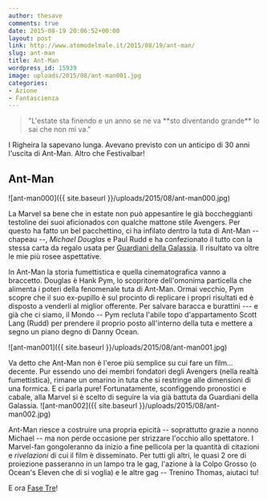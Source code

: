 ```yaml
---
author: thesave
comments: true
date: 2015-08-19 20:06:52+00:00
layout: post
link: http://www.atomodelmale.it/2015/08/19/ant-man/
slug: ant-man
title: Ant-Man
wordpress_id: 15939
image: uploads/2015/08/ant-man001.jpg
categories:
- Azione
- Fantascienza
---
```


<blockquote>"L'estate sta finendo
e un anno se ne va
**sto diventando grande**
lo sai che non mi va."</blockquote>

I Righeira la sapevano lunga. Avevano previsto con un anticipo di 30 anni l'uscita di Ant-Man. Altro che Festivalbar!

## Ant-Man

![ant-man000]({{ site.baseurl }}/uploads/2015/08/ant-man000.jpg)

La Marvel sa bene che in estate non può appesantire le già boccheggianti testoline dei suoi aficionados con qualche mattone stile Avengers. Per questo ha fatto un bel pacchettino, ci ha infilato dentro la tuta di Ant-Man -- chapeau --, _Michael Douglas_ e Paul Rudd e ha confezionato il tutto con la stessa carta da regalo usata per [Guardiani della Galassia](/2014/10/26/i-guardiani-della-galassia.html). Il risultato va oltre le mie più rosee aspettative.

In Ant-Man la storia fumettistica e quella cinematografica vanno a braccetto. Douglas è Hank Pym, lo scopritore dell'omonima particella che alimenta i poteri della fenomenale tuta di Ant-Man. Ormai vecchio, Pym scopre che il suo ex-pupillo è sul procinto di replicare i propri risultati ed è disposto a venderli al miglior offerente. Per salvare baracca e burattini --- e già che ci siamo, il Mondo -- Pym recluta l'abile topo d'appartamento Scott Lang (Rudd) per prendere il proprio posto all'interno della tuta e mettere a segno un piano degno di Danny Ocean.

![ant-man001]({{ site.baseurl }}/uploads/2015/08/ant-man001.jpg)

Va detto che Ant-Man non è l'eroe più semplice su cui fare un film... decente. Pur essendo uno dei membri fondatori degli Avengers (nella realtà fumettistica), rimane un omarino in tuta che si restringe alle dimensioni di una formica. E ci parla pure! Fortunatamente, sconfiggendo pronostici e cabale, alla Marvel si è scelto di seguire la via già battuta da Guardiani della Galassia. ![ant-man002]({{ site.baseurl }}/uploads/2015/08/ant-man002.jpg)

Ant-Man riesce a costruire una propria epicità -- soprattutto grazie a nonno Michael -- ma non perde occasione per strizzare l'occhio allo spettatore. I Marvel-fan gongoleranno da inizio a fine pellicola per la quantità di citazioni e _rivelazioni_ di cui il film è disseminato. Per tutti gli altri, le quasi 2 ore di proiezione passeranno in un lampo tra le gag, l'azione à la Colpo Grosso (o Ocean's Eleven che di si voglia) e le altre gag -- Trenino Thomas, aiutaci tu!

E ora [Fase Tre](https://it.wikipedia.org/wiki/Marvel_Cinematic_Universe#Film)!
